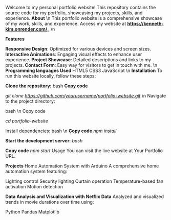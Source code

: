 

Welcome to my personal portfolio website! This repository contains the source code for my portfolio, showcasing my projects, skills, and experience. 
**About** \n
This portfolio website is a comprehensive showcase of my work, skills, and experience. 
Access my website at **https://kenneth-kim.onrender.com/_**
\n

**Features**

**Responsive Design**: Optimized for various devices and screen sizes.
**Interactive Animations**: Engaging visual effects to enhance user experience.
**Project Showcase**: Detailed descriptions and links to my projects.
**Contact Form**: Easy way for visitors to get in touch with me.
\n
**Programming languages Used**
HTML5
CSS3
JavaScript
\n
**Installation**
To run this website locally, follow these steps:

**Clone the repository:**
bash
**Copy code**

_git clone https://github.com/yourusername/portfolio-website.git_
\n
Navigate to the project directory:

bash
\n
Copy code

_cd portfolio-website_

Install dependencies:
bash
\n
**Copy code**
_npm install_

**Start the development server:**
_bash_

**Copy code**
_npm start_
Usage
You can visit the live website at Your Portfolio URL.

**Projects**
Home Automation System with Arduino
A comprehensive home automation system featuring:

Lighting control
Security lighting
Curtain operation
Temperature-based fan activation
Motion detection

**Data Analysis and Visualization with Netflix Data**
Analyzed and visualized trends in movie durations over time using:

Python
Pandas
Matplotlib

